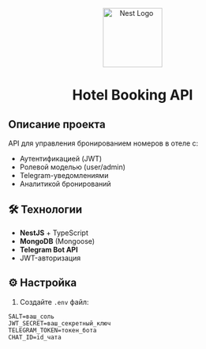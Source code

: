 <p align="center">
  <a href="http://nestjs.com/" target="blank"><img src="https://nestjs.com/img/logo-small.svg" width="120" alt="Nest Logo" /></a>
</p>

<h1 align="center">Hotel Booking API</h1>

## Описание проекта

API для управления бронированием номеров в отеле с:

- Аутентификацией (JWT)
- Ролевой моделью (user/admin)
- Telegram-уведомлениями
- Аналитикой бронирований

## 🛠 Технологии

- **NestJS** + TypeScript
- **MongoDB** (Mongoose)
- **Telegram Bot API**
- JWT-авторизация

## ⚙️ Настройка

1. Создайте `.env` файл:

```env
SALT=ваш_соль
JWT_SECRET=ваш_секретный_ключ
TELEGRAM_TOKEN=токен_бота
CHAT_ID=id_чата
```
